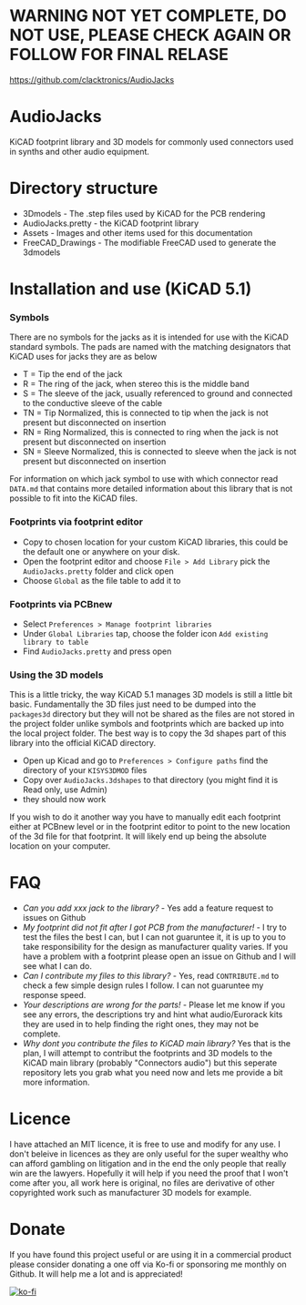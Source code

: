 # WARNING NOT YET COMPLETE, DO NOT USE, PLEASE CHECK AGAIN OR FOLLOW FOR FINAL RELASE
https://github.com/clacktronics/AudioJacks

# AudioJacks
KiCAD footprint library and 3D models for commonly used connectors used in synths and other audio equipment.

# Directory structure
* 3Dmodels - The .step files used by KiCAD for the PCB rendering
* AudioJacks.pretty - the KiCAD footprint library
* Assets - Images and other items used for this documentation
* FreeCAD_Drawings - The modifiable FreeCAD used to generate the 3dmodels

# Installation and use (KiCAD 5.1)

### Symbols
There are no symbols for the jacks as it is intended for use with the KiCAD standard symbols. The pads are named with the matching designators that KiCAD uses for jacks they are as below

* T = Tip the end of the jack
* R = The ring of the jack, when stereo this is the middle band
* S = The sleeve of the jack, usually referenced to ground and connected to the conductive sleeve of the cable
* TN = Tip Normalized, this is connected to tip when the jack is not present but disconnected on insertion
* RN = Ring Normalized, this is connected to ring when the jack is not present but disconnected on insertion
* SN = Sleeve Normalized, this is connected to sleeve when the jack is not present but disconnected on insertion

For information on which jack symbol to use with which connector read `DATA.md` that contains more detailed information about this library that is not possible to fit into the KiCAD files.


### Footprints via footprint editor
* Copy to chosen location for your custom KiCAD libraries, this could be the default one or anywhere on your disk.
* Open the footprint editor and choose `File > Add Library` pick the `AudioJacks.pretty` folder and click open
* Choose `Global` as the file table to add it to 

### Footprints via PCBnew
* Select `Preferences > Manage footprint libraries`
* Under `Global Libraries` tap, choose the folder icon `Add existing library to table`
* Find `AudioJacks.pretty` and press open

### Using the 3D models
This is a little tricky, the way KiCAD 5.1 manages 3D models is still a little bit basic. Fundamentally the 3D files just need to be dumped into the `packages3d` directory but they will not be shared as the files are not stored in the project folder unlike symbols and footprints which are backed up into the local project folder. The best way is to copy the 3d shapes part of this library into the official KiCAD directory. 

* Open up Kicad and go to `Preferences > Configure paths` find the directory of your `KISYS3DMOD` files
* Copy over `AudioJacks.3dshapes` to that directory (you might find it is Read only, use Admin)
* they should now work

If you wish to do it another way you have to manually edit each footprint either at PCBnew level or in the footprint editor to point to the new location of the 3d file for that footprint. It will likely end up being the absolute location on your computer.

# FAQ
* _Can you add xxx jack to the library?_ - Yes add a feature request to issues on Github
* _My footprint did not fit after I got PCB from the manufacturer!_ - I try to test the files the best I can, but I can not guaruntee it, it is up to you to take responsibility for the design as manufacturer quality varies. If you have a problem with a footprint please open an issue on Github and I will see what I can do.
* _Can I contribute my files to this library?_ - Yes, read `CONTRIBUTE.md` to check a few simple design rules I follow. I can not guaruntee my response speed.
* _Your descriptions are wrong for the parts!_ - Please let me know if you see any errors, the descriptions try and hint what audio/Eurorack kits they are used in to help finding the right ones, they may not be complete.
* _Why dont you contribute the files to KiCAD main library?_ Yes that is the plan, I will attempt to contribut the footprints and 3D models to the KiCAD main library (probably "Connectors audio") but this seperate repository lets you grab what you need now and lets me provide a bit more information.

# Licence

I have attached an MIT licence, it is free to use and modify for any use. I don't beleive in licences as they are only useful for the super wealthy who can afford gambling on litigation and in the end the only people that really win are the lawyers. Hopefully it will help if you need the proof that I won't come after you, all work here is original, no files are derivative of other copyrighted work such as manufacturer 3D models for example.

# Donate

If you have found this project useful or are using it in a commercial product please consider donating a one off via Ko-fi or sponsoring me monthly on Github. It will help me a lot and is appreciated!

[![ko-fi](https://ko-fi.com/img/githubbutton_sm.svg)](https://ko-fi.com/M4M340M71)
